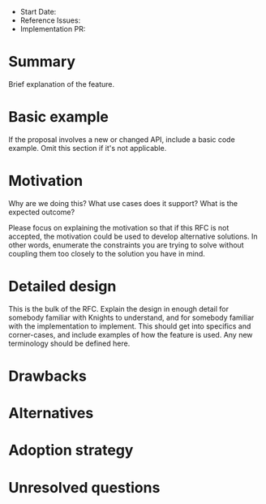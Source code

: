 - Start Date: <!-- fill me in with today's date, YYYY-MM-DD -->
- Reference Issues: <!-- fill in existing related issues, if any -->
- Implementation PR: <!-- leave this empty -->

# Summary

Brief explanation of the feature.

# Basic example

If the proposal involves a new or changed API, include a basic code example. Omit this section if it's not applicable.

# Motivation

Why are we doing this? What use cases does it support?
What is the expected outcome?

Please focus on explaining the motivation so that if this RFC is not accepted, the motivation could be used to develop alternative solutions. In other words, enumerate the constraints you are trying to solve without coupling them too closely to the solution you have in mind.

# Detailed design

This is the bulk of the RFC. Explain the design in enough detail for somebody familiar with Knights to understand, and for somebody familiar with the implementation to implement. This should get into specifics and corner-cases, and include examples of how the feature is used. Any new terminology should be defined here.

# Drawbacks

# Alternatives

# Adoption strategy

# Unresolved questions
